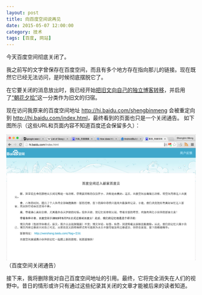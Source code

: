 ```yaml
---
layout: post
title: 向百度空间说再见
date: 2015-05-07 12:00:00
category: 技术
tags: [百度, 网站]
---
```


今天百度空间彻底关闭了。

<!--more-->

我之前写的文字曾保存在百度空间，而且有多个地方存在指向那儿的链接。现在既然它已经无法访问，是时候彻底摆脱它了。

在它要关闭的消息放出时，我已经开始[把旧文向自己的独立博客转移](/posts/where-the-dreams-reside/)，并启用了[“朝花夕拾”](/categories.html#朝花夕拾-ref)这一分类作为旧文的归宿。

现在访问我原来的百度空间地址 <http://hi.baidu.com/shengbinmeng> 会被重定向到 <http://hi.baidu.com/index.html>，最终看到的页面也只是一个关闭通告。
如下图所示（这些URL和页面内容不知道百度还会保留多久）：

![](/images/2015-05-07-baidu-space-shutdown.png)
（百度空间关闭通告）

接下来，我将删除我对自己百度空间地址的引用。最终，它将完全消失在人们的视野中。昔日的情形或许只有通过这些纪录其关闭的文章才能被后来的读者知道。